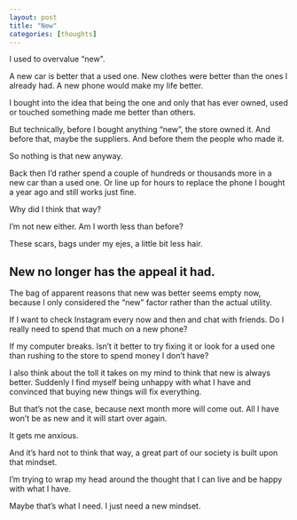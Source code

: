 ```yaml
---
layout: post
title: "New"
categories: [thoughts]
---
```


I used to overvalue “new".

A new car is better that a used one. New clothes were better than the ones I already had. A new phone would make my life better.

I bought into the idea that being the one and only that has ever owned, used or touched something made me better than others.

But technically, before I bought anything “new”, the store owned it. And before that,  maybe the suppliers. And before them the people who made it.

So nothing is that new anyway.

Back then I’d rather spend a couple of hundreds or thousands more in a new car than a used one. Or line up for hours to replace the phone I bought a year ago and still works just fine.

Why did I think that way?

I’m not new either. Am I worth less than before?

These scars, bags under my ejes, a little bit less hair.

## New no longer has the appeal it had.

The bag of apparent reasons that new was better seems empty now, because I only considered the “new” factor rather than the actual utility.

If I want to check Instagram every now and then and chat with friends. Do I really need to spend that much on a new phone?

If my computer breaks. Isn’t it better to try fixing it or look for a used one than rushing to the store to spend money I don’t have?

I also think about the toll it takes on my mind to think that new is always better. Suddenly I find myself being unhappy with what I have and convinced that buying new things will fix everything.

But that’s not the case, because next month more will come out. All I have won’t be as new and it will start over again.

It gets me anxious.

And it’s hard not to think that way, a great part of our society is built upon that mindset.

I’m trying to wrap my head around the thought that I can live and be happy with what I have.

Maybe that’s what I need. I just need a new mindset.
